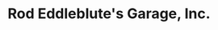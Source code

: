 ---
title: "Rod Eddleblute's Garage, Inc."
url: /mansfield/rod-eddleblutes-garage-inc/
shop: car repair
---